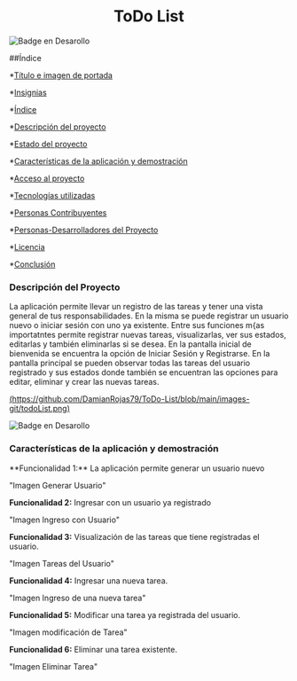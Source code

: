 <h1 align="center"> ToDo List </h1>

  ![Badge en Desarollo](https://img.shields.io/badge/STATUS-EN%20DESAROLLO-green)
  
##Índice

*[Título e imagen de portada](#Título-e-imagen-de-portada)

*[Insignias](#insignias)

*[Índice](#índice)

*[Descripción del proyecto](#descripción-del-proyecto)

*[Estado del proyecto](#Estado-del-proyecto)

*[Características de la aplicación y demostración](#Características-de-la-aplicación-y-demostración)

*[Acceso al proyecto](#acceso-proyecto)

*[Tecnologías utilizadas](#tecnologías-utilizadas)

*[Personas Contribuyentes](#personas-contribuyentes)

*[Personas-Desarrolladores del Proyecto](#personas-desarrolladores)

*[Licencia](#licencia)

*[Conclusión](#conclusión)




<h3 align="left">Descripción del Proyecto </h3>
La aplicación permite llevar un registro de las tareas y tener una vista general de tus responsabilidades. 
En la misma se puede registrar un usuario nuevo o iniciar sesión con uno ya existente. 
Entre sus funciones m{as importatntes permite registrar nuevas tareas, visualizarlas, ver sus estados, editarlas y también eliminarlas si se desea.
En la pantalla inicial de bienvenida se encuentra la opción de Iniciar Sesión y Registrarse. 
En la pantalla principal se pueden observar todas las tareas del usuario registrado y sus estados donde también se encuentran las opciones para editar, eliminar y crear las nuevas tareas.

[(https://github.com/DamianRojas79/ToDo-List/blob/main/images-git/todoList.png)](https://github.com/DamianRojas79/ToDo-List/blob/1a5a2aab3c31a5b08d0e147af569eaa888059de9/images-git/todoList.png)


  ![Badge en Desarollo](https://img.shields.io/badge/STATUS-EN%20DESAROLLO-green)

<h3 align="left"> Características de la aplicación y demostración </h3>
**Funcionalidad 1:** 
La aplicación permite generar un usuario nuevo

"Imagen Generar Usuario"


**Funcionalidad 2:** 
Ingresar con un usuario ya registrado

"Imagen Ingreso con Usuario"


**Funcionalidad 3:** 
Visualización de las tareas que tiene registradas el usuario.

"Imagen Tareas del Usuario"

**Funcionalidad 4:** 
Ingresar una nueva tarea.

"Imagen Ingreso de una nueva tarea"

**Funcionalidad 5:** 
Modificar una tarea ya registrada del usuario.

"Imagen modificación de Tarea"

**Funcionalidad 6:** 
Eliminar una tarea existente.

"Imagen Eliminar Tarea"
